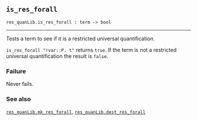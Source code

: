 ## `is_res_forall`

``` hol4
res_quanLib.is_res_forall : term -> bool
```

------------------------------------------------------------------------

Tests a term to see if it is a restricted universal quantification.

`is_res_forall "!var::P. t"` returns `true`. If the term is not a
restricted universal quantification the result is `false`.

### Failure

Never fails.

### See also

[`res_quanLib.mk_res_forall`](#res_quanLib.mk_res_forall),
[`res_quanLib.dest_res_forall`](#res_quanLib.dest_res_forall)
